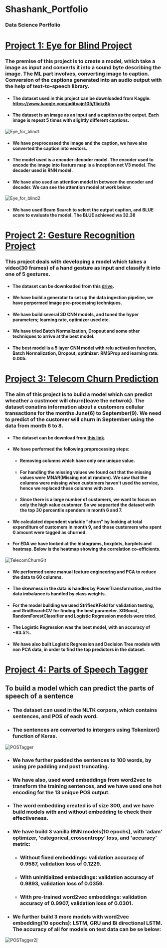 # Shashank_Portfolio
### Data Science Portfolio

# [Project 1: Eye for Blind Project](https://github.com/ShashankRaghu/Data_Science_Projects/tree/main/eye_for_blind)
### The premise of this project is to create a model, which take a image as input and converts it into a sound byte describing the image. The ML part involves, converting image to caption. Conversion of the captions generated into an audio output with the help of text-to-speech library.

* #### The dataset used in this project can be downloaded from Kaggle: https://www.kaggle.com/adityajn105/flickr8k
* #### The dataset is an image as an input and a caption as the output. Each image is repeat 5 times with slightly different captions.
![Eye_for_blind1](https://user-images.githubusercontent.com/77088516/125979586-13e516e7-40a5-4030-9121-b8482f750be3.PNG)
* #### We have preprocessed the image and the caption, we have also converted the caption into vectors.
* #### The model used is a encoder-decoder model. The encoder used to encode the image into feature map is a Inception net V3 model. The decoder used is RNN model.
* #### We have also used an attention model in between the encoder and decoder. We can see the attention model at work below:
![Eye_for_blind2](https://user-images.githubusercontent.com/77088516/125981732-35874d14-871e-4da5-88cb-ba3ea14bc21f.PNG)
* #### We have used Beam Search to select the output caption, and BLUE score to evaluate the model. The BLUE achieved wa 32.38

# [Project 2: Gesture Recognition Project](https://github.com/ShashankRaghu/Data_Science_Projects/tree/main/GestureRecognition)
### This project deals with developing a model which takes a video(30 frames) of a hand gesture as input and classify it into one of 5 gestures.

* #### The dataset can be downloaded from this [drive](https://drive.google.com/uc?id=1ehyrYBQ5rbQQe6yL4XbLWe3FMvuVUGiL).
* #### We have build a generator to set up the data ingestion pipeline, we have perpormed image pre-processing techniques.
* #### We have build several 3D CNN models, and tuned the hyper parameters; learning rate, optimizer used etc.
* #### We have tried Batch Normalization, Dropout and some other techniques to arrive at the best model.
* #### The best model is a 5 layer CNN model with relu activation function, Batch Normalization, Dropout, optimizer: RMSProp and learning rate: 0.005.

# [Project 3: Telecom Churn Prediction](https://github.com/ShashankRaghu/Data_Science_Projects/tree/main/TelecomChurn)
### The aim of this project is to build a model which can predict wheather a custmoer will churn(leave the netwrok). The dataset conatins information about a customers cellular transactions for the months June(6) to September(9). We need to predict of the customer will churn in September using the data from month 6 to 8.

* #### The dataset can be download from [this link](https://drive.google.com/file/d/1SWnADIda31mVFevFcfkGtcgBHTKKI94J/view).
* #### We have performed the following preprocessing steps:
  * #### Removing columns which have only one unique value.
  * #### For handling the missing values we found out that the missing values were MNAR(Missing not at random). We saw that the columns were missing when customers haven't used the service, hence we replaced these columns with zero.
  * #### Since there is a large number of customers, we want to focus on only the high value customer. So we sepearted the dataset with the top 30 percentile spenders in month 6 and 7.
* #### We calculated dependent variable "churn" by looking at total expenditure of customers in month 9, and those customers who spent 0 amount were tagged as churned.
* #### For EDA we have looked at the histograms, boxplots, barplots and heatmap. Below is the heatmap showing the correlation co-efficients.
![TelecomChurnGit](https://user-images.githubusercontent.com/77088516/125994623-84991dfb-f8c2-4ce2-bb85-f560e0deeb32.PNG)
* #### We performed some manual feature engineering and PCA to reduce the data to 60 columns.
* #### The skewness in the data is handles by PowerTransformation, and the data imbalance is handled by class weights. 
* #### For the model building we used StrifiedKFold for validation testing, and GridSearchCV for finding the best parameter. XGBoost, RandomForestClassifier and Logistic Regression models were tried.
* #### The Logistic Regression was the best model, with an accuracy of ~83.5%.
* #### We have also built Logistic Regression and Decision Tree models with non PCA data, in order to find the top predictors in the dataset.

# [Project 4: Parts of Speech Tagger](https://github.com/ShashankRaghu/Data_Science_Projects/tree/main/PartsOfSpeechTagger)
## To build a model which can predict the parts of speech of a sentence

- ### The dataset can used in the NLTK corpora, which contains sentences, and POS of each word.
- ### The sentences are converted to intergers using Tokenizer() function of Keras.
![POSTagger](https://user-images.githubusercontent.com/77088516/126310867-b375f2e7-fc8c-4618-a350-e2bd3e29dc8e.PNG)
- ### We have further padded the sentences to 100 words, by using pre padding and post truncating.
- ### We have also, used word embeddings from word2vec to transform the training sentences, and we have used one hot encoding for the 13 unique POS output.
- ### The word embedding created is of size 300, and we have build models with and without embedding to check their effectiveness.
- ### We have build 3 vanilla RNN models(10 epochs), with 'adam' optimizer, 'categorical_crossentropy' loss, and 'accuracy' metric:
  - ### Without fixed embeddings: validation accuracy of 0.9587, validation loss of 0.1229.
  - ### With uninitialized embeddings: validation accuracy of 0.9893, validation loss of 0.0359.
  - ### With pre-trained word2vec embeddings: validation accuracy of 0.9907, validation loss of 0.0301.
- ### We further build 3 more models with word2vec embedding(10 epochs): LSTM, GRU and Bi directional LSTM. The accuracy of all for models on test data can be se below:
![POSTagger2](https://user-images.githubusercontent.com/77088516/126312413-1683f5bc-132a-408a-98c2-58c2834c5514.PNG)[
